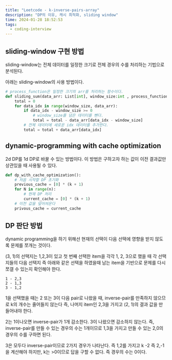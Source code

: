```yaml
---
title: "Leetcode - k-inverse-pairs-array"
description: "DP의 이유, 캐시 최적화, sliding window"
time: 2024-01-28 18:52:53
tags:
  - coding-interview
---
```


## sliding-window 구현 방법

sliding-window는 전체 데이터를 일정한 크기로 전체 경우의 수를 처리하는 기법으로 분석된다.

아래는 sliding-window의 사용 방법이다.


``` python
# process_function은 일정한 크기의 arr를 처리하는 함수이다.
def sliding_sum(data_arr: List[int], window_size:int , process_function ):
    total = 0
    for data_idx in range(window_size, data_arr):
        if data_idx - window_size >= 0
            # window_size를 넘은 데이터를 뺀다.
            total = total - data_arr[data_idx - window_size]
        # 전체 데이터에 새로운 idx 데이터를 추가한다.
        total = total + data_arr[data_idx]
```

## dynamic-programming with cache optimization

2d DP를 1d DP로 바꿀 수 있는 방법이다. 이 방법은 구하고자 하는 값이 이전 결과값만 상관있을 때 사용될 수 있다.


``` python
def dp_with_cache_optimization():
    # 처음 시작할 DP 초기화
    previous_cache = [0] * (k + 1)
    for N in range(n):
        # 현재 DP 처리
        current_cache = [0] * (k + 1)
    # 이전 값을 덮어씌운다
    privous_cache = current_cache
```

## DP 판단 방법

dynamic programming을 하기 위해선 현재의 선택이 다음 선택에 영향을 받지 않도록 문제를 쪼개는 것이다.

(3, 1)의 선택지는 1,2,3이 있고 첫 번째 선택한 item을 각각 1, 2, 3으로 했을 때 각 선택지들의 다음 선택지 즉 아래와 같은 선택을 하였을때 남는 item을 기반으로 문제를 다시 쪼갤 수 있는지 확인해야 한다.

```
1 - 2,3
2 - 1,3
3 - 1,2
```

1을 선택했을 때는 2 또는 3이 다음 pair로 나왔을 때, inverse-pair를 만족하지 않으므로 k의 개수는 줄어들지 않는다 즉, 나머지 item인 2,3을 가지고 (2, 1)의 결과 값을 만들어내야 한다.

2는 1이나오면 inverse-pair가 1개 감소한다. 3이 나왔으면 감소하지 않는다. 즉, inverse-pair를 만들 수 있는 경우의 수는 1개이므로 1,3을 가지고 만들 수 있는 2,0의 경우의 수를 구하면 된다.

3은 모두다 inverse-pair이므로 2가지 경우가 나타난다. 즉 1,2를 가지고 k -2 즉 2,-1을 계산해야 하지만, k는 >0이므로 답을 구할 수 없다. 즉 경우의 수는 0이다.
 
